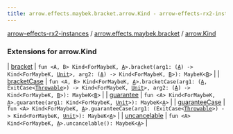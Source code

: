 ```yaml
---
title: arrow.effects.maybek.bracket.arrow.Kind - arrow-effects-rx2-instances
---
```


[arrow-effects-rx2-instances](../../index.html) / [arrow.effects.maybek.bracket](../index.html) / [arrow.Kind](./index.html)

### Extensions for arrow.Kind

| [bracket](bracket.html) | `fun <A, B> Kind<ForMaybeK, `[`A`](bracket.html#A)`>.bracket(arg1: (`[`A`](bracket.html#A)`) -> Kind<ForMaybeK, `[`Unit`](https://kotlinlang.org/api/latest/jvm/stdlib/kotlin/-unit/index.html)`>, arg2: (`[`A`](bracket.html#A)`) -> Kind<ForMaybeK, `[`B`](bracket.html#B)`>): MaybeK<`[`B`](bracket.html#B)`>` |
| [bracketCase](bracket-case.html) | `fun <A, B> Kind<ForMaybeK, `[`A`](bracket-case.html#A)`>.bracketCase(arg1: (`[`A`](bracket-case.html#A)`, ExitCase<`[`Throwable`](https://kotlinlang.org/api/latest/jvm/stdlib/kotlin/-throwable/index.html)`>) -> Kind<ForMaybeK, `[`Unit`](https://kotlinlang.org/api/latest/jvm/stdlib/kotlin/-unit/index.html)`>, arg2: (`[`A`](bracket-case.html#A)`) -> Kind<ForMaybeK, `[`B`](bracket-case.html#B)`>): MaybeK<`[`B`](bracket-case.html#B)`>` |
| [guarantee](guarantee.html) | `fun <A> Kind<ForMaybeK, `[`A`](guarantee.html#A)`>.guarantee(arg1: Kind<ForMaybeK, `[`Unit`](https://kotlinlang.org/api/latest/jvm/stdlib/kotlin/-unit/index.html)`>): MaybeK<`[`A`](guarantee.html#A)`>` |
| [guaranteeCase](guarantee-case.html) | `fun <A> Kind<ForMaybeK, `[`A`](guarantee-case.html#A)`>.guaranteeCase(arg1: (ExitCase<`[`Throwable`](https://kotlinlang.org/api/latest/jvm/stdlib/kotlin/-throwable/index.html)`>) -> Kind<ForMaybeK, `[`Unit`](https://kotlinlang.org/api/latest/jvm/stdlib/kotlin/-unit/index.html)`>): MaybeK<`[`A`](guarantee-case.html#A)`>` |
| [uncancelable](uncancelable.html) | `fun <A> Kind<ForMaybeK, `[`A`](uncancelable.html#A)`>.uncancelable(): MaybeK<`[`A`](uncancelable.html#A)`>` |


